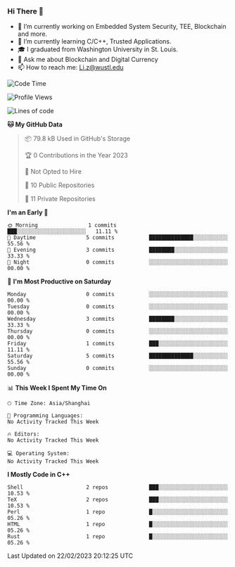 ### Hi There 👋

<!--
**G0o9leA1/G0o9leA1** is a ✨ _special_ ✨ repository because its `README.md` (this file) appears on your GitHub profile.

Here are some ideas to get you started:
-->
- 🔭 I’m currently working on Embedded System Security, TEE, Blockchain and more.
- 🌱 I’m currently learning C/C++, Trusted Applications.
- 🎓 I graduated from Washington University in St. Louis.
- 💬 Ask me about Blockchain and Digital Currency
- 📫 How to reach me: Li.z@wustl.edu

<!--START_SECTION:waka-->
![Code Time](http://img.shields.io/badge/Code%20Time-42%20hrs%2039%20mins-blue)

![Profile Views](http://img.shields.io/badge/Profile%20Views-0-blue)

![Lines of code](https://img.shields.io/badge/From%20Hello%20World%20I%27ve%20Written-55.7%20thousand%20lines%20of%20code-blue)

**🐱 My GitHub Data** 

> 📦 79.8 kB Used in GitHub's Storage 
 > 
> 🏆 0 Contributions in the Year 2023
 > 
> 🚫 Not Opted to Hire
 > 
> 📜 10 Public Repositories 
 > 
> 🔑 11 Private Repositories 
 > 
**I'm an Early 🐤** 

```text
🌞 Morning                1 commits           ███░░░░░░░░░░░░░░░░░░░░░░   11.11 % 
🌆 Daytime                5 commits           ██████████████░░░░░░░░░░░   55.56 % 
🌃 Evening                3 commits           ████████░░░░░░░░░░░░░░░░░   33.33 % 
🌙 Night                  0 commits           ░░░░░░░░░░░░░░░░░░░░░░░░░   00.00 % 
```
📅 **I'm Most Productive on Saturday** 

```text
Monday                   0 commits           ░░░░░░░░░░░░░░░░░░░░░░░░░   00.00 % 
Tuesday                  0 commits           ░░░░░░░░░░░░░░░░░░░░░░░░░   00.00 % 
Wednesday                3 commits           ████████░░░░░░░░░░░░░░░░░   33.33 % 
Thursday                 0 commits           ░░░░░░░░░░░░░░░░░░░░░░░░░   00.00 % 
Friday                   1 commits           ███░░░░░░░░░░░░░░░░░░░░░░   11.11 % 
Saturday                 5 commits           ██████████████░░░░░░░░░░░   55.56 % 
Sunday                   0 commits           ░░░░░░░░░░░░░░░░░░░░░░░░░   00.00 % 
```


📊 **This Week I Spent My Time On** 

```text
🕑︎ Time Zone: Asia/Shanghai

💬 Programming Languages: 
No Activity Tracked This Week

🔥 Editors: 
No Activity Tracked This Week

💻 Operating System: 
No Activity Tracked This Week
```

**I Mostly Code in C++** 

```text
Shell                    2 repos             ███░░░░░░░░░░░░░░░░░░░░░░   10.53 % 
TeX                      2 repos             ███░░░░░░░░░░░░░░░░░░░░░░   10.53 % 
Perl                     1 repo              █░░░░░░░░░░░░░░░░░░░░░░░░   05.26 % 
HTML                     1 repo              █░░░░░░░░░░░░░░░░░░░░░░░░   05.26 % 
Rust                     1 repo              █░░░░░░░░░░░░░░░░░░░░░░░░   05.26 % 
```




 Last Updated on 22/02/2023 20:12:25 UTC
<!--END_SECTION:waka-->
